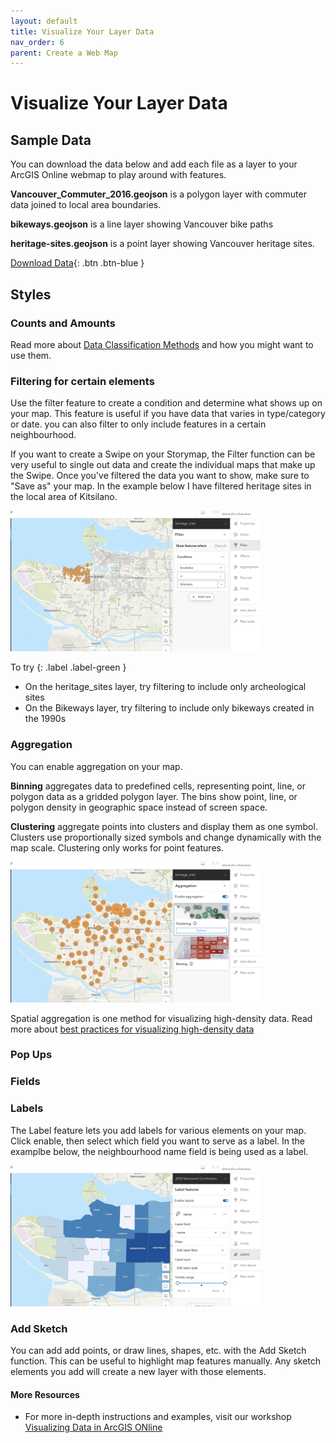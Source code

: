 ```yaml
---
layout: default
title: Visualize Your Layer Data
nav_order: 6
parent: Create a Web Map
---
```


# Visualize Your Layer Data

## Sample Data

You can download the data below and add each file as a layer to your ArcGIS Online webmap to play around with features.

**Vancouver_Commuter_2016.geojson** is a polygon layer with commuter data joined to local area boundaries.

**bikeways.geojson** is a line layer showing Vancouver bike paths

**heritage-sites.geojson** is a point layer showing Vancouver heritage sites.

[Download Data](./StorymapsWorkshopData.zip){: .btn .btn-blue }


## Styles

### Counts and Amounts
Read more about [Data Classification Methods](https://pro.arcgis.com/en/pro-app/latest/help/mapping/layer-properties/data-classification-methods.htm) and how you might want to use them.

### Filtering for certain elements
Use the filter feature to create a condition and determine what shows up on your map. This feature is useful if you have data that varies in type/category or date. you can also filter to only include features in a certain neighbourhood.

If you want to create a Swipe on your Storymap, the Filter function can be very useful to single out data and create the individual maps that make up the Swipe. Once you've filtered the data you want to show, make sure to "Save as" your map. In the example below I have filtered heritage sites in the local area of Kitsilano.

<img src="images/Filter_Heritage.png" alt="fig1" style="width:400px;"/>

To try {: .label .label-green } 
- On the heritage_sites layer, try filtering to include only archeological sites
- On the Bikeways layer, try filtering to include only bikeways created in the 1990s

### Aggregation

You can enable aggregation on your map. 

**Binning** aggregates data to predefined cells, representing point, line, or polygon data as a gridded polygon layer. The bins show point, line, or polygon density in geographic space instead of screen space.

**Clustering** aggregate points into clusters and display them as one symbol. Clusters use proportionally sized symbols and change dynamically with the map scale. Clustering only works for point features.

<img src="images/Clustering.png" alt="fig1" style="width:400px;"/>

Spatial aggregation is one method for visualizing high-density data. Read more about [best practices for visualizing high-density data](https://doc.arcgis.com/en/arcgis-online/reference/best-practices-high-density-data.htm)

### Pop Ups

### Fields

### Labels
The Label feature lets you add labels for various elements on your map. Click enable, then select which field you want to serve as a label. In the examplbe below, the neighbourhood name field is being used as a label.

<img src="images/Labels.png" alt="fig1" style="width:400px;"/>

### Add Sketch
You can add add points, or draw lines, shapes, etc. with the Add Sketch function. This can be useful to highlight map features manually. Any sketch elements you add will create a new layer with those elements.

#### More Resources
- For more in-depth instructions and examples, visit our workshop [Visualizing Data in ArcGIS ONline](https://ubc-library-rc.github.io/intro-AGOL/)

